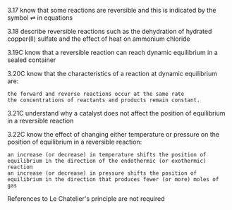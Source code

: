 3.17 know that some reactions are reversible and this is indicated by the symbol ⇌ in equations

3.18 describe reversible reactions such as the dehydration of hydrated copper(II) sulfate and the effect of heat on ammonium chloride

3.19C know that a reversible reaction can reach dynamic equilibrium in a sealed container

3.20C know that the characteristics of a reaction at dynamic equilibrium are:

    the forward and reverse reactions occur at the same rate
    the concentrations of reactants and products remain constant.

3.21C understand why a catalyst does not affect the position of equilibrium in a reversible reaction

3.22C know the effect of changing either temperature or pressure on the position of equilibrium in a reversible reaction:

    an increase (or decrease) in temperature shifts the position of equilibrium in the direction of the endothermic (or exothermic) reaction
    an increase (or decrease) in pressure shifts the position of equilibrium in the direction that produces fewer (or more) moles of gas

References to Le Chatelier's principle are not required
